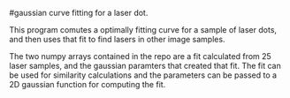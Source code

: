 #gaussian curve fitting for a laser dot.

This program comutes a optimally fitting curve for a sample of laser dots, and then uses that fit to find lasers in other image samples.

The two numpy arrays contained in the repo are a fit calculated from 25 laser samples, and the gaussian paramters that created that fit. The fit can be used for similarity calculations and the parameters can be passed to a 2D gaussian function for computing the fit. 
